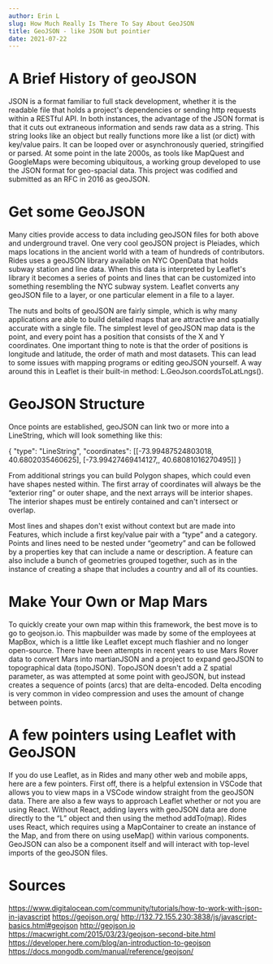 ```yaml
---
author: Erin L
slug: How Much Really Is There To Say About GeoJSON
title: GeoJSON - like JSON but pointier
date: 2021-07-22
---
```


# A Brief History of geoJSON

JSON is a format familiar to full stack development, whether it is the readable file that holds a project's dependencies or sending http requests within a RESTful API. In both instances, the advantage of the JSON format is that it cuts out extraneous information and sends raw data as a string. This string looks like an object but really functions more like a list (or dict) with key/value pairs. It can be looped over or asynchronously queried, stringified or parsed. At some point in the late 2000s, as tools like MapQuest and GoogleMaps were becoming ubiquitous, a working group developed to use the JSON format for geo-spacial data. This project was codified and submitted as an RFC in 2016 as geoJSON. 

# Get some GeoJSON

Many cities provide access to data including geoJSON files for both above and underground travel. One very cool geoJSON project is Pleiades, which maps locations in the ancient world with a team of hundreds of contributors. Rides uses a geoJSON library available on NYC OpenData that holds subway station and line data. When this data is interpreted by Leaflet's library it becomes a series of points and lines that can be customized into something resembling the NYC subway system. Leaflet converts any geoJSON file to a layer, or one particular element in a file to a layer. 

The nuts and bolts of geoJSON are fairly simple, which is why many applications are able to build detailed maps that are attractive and spatially accurate with a single file. The simplest level of geoJSON map data is the point, and every point has a position that consists of the X and Y coordinates. One important thing to note is that the order of positions is longitude and latitude, the order of math and most datasets. This can lead to some issues with mapping programs or editing geoJSON yourself. A way around this in Leaflet is their built-in method: L.GeoJson.coordsToLatLngs().

# GeoJSON Structure

Once points are established, geoJSON can link two or more into a LineString, which will look something like this: 

{ "type": "LineString", "coordinates": [[-73.99487524803018, 40.6802035460625], [-73.99427469414127,, 40.68081016270495]] }

From additional strings you can build Polygon shapes, which could even have shapes nested within. The first array of coordinates will always be the “exterior ring” or outer shape, and the next arrays will be interior shapes. The interior shapes must be entirely contained and can't intersect or overlap. 

Most lines and shapes don't exist without context but are made into Features, which include a first key/value pair with a “type” and a category. Points and lines need to be nested under “geometry” and can be followed by a properties key that can include a name or description. A feature can also include a bunch of geometries grouped together, such as in the instance of creating a shape that includes a country and all of its counties. 

# Make Your Own or Map Mars

To quickly create your own map within this framework, the best move is to go to geojson.io. This mapbuilder was made by some of the employees at MapBox, which is a little like Leaflet except much flashier and no longer open-source. There have been attempts in recent years to use Mars Rover data to convert Mars into martianJSON and a project to expand geoJSON to topographical data (topoJSON). TopoJSON doesn't add a Z spatial parameter, as was attempted at some point with geoJSON, but instead creates a sequence of points (arcs) that are delta-encoded. Delta encoding is very common in video compression and uses the amount of change between points.

# A few pointers using Leaflet with GeoJSON

If you do use Leaflet, as in Rides and many other web and mobile apps, here are a few pointers. First off, there is a helpful extension in VSCode that allows you to view maps in a VSCode window straight from the geoJSON data. There are also a few ways to approach Leaflet whether or not you are using React. Without React, adding layers with geoJSON data are done directly to the “L” object and then using the method addTo(map). Rides uses React, which requires using a MapContainer to create an instance of the Map, and from there on using useMap() within various components. GeoJSON can also be a component itself and will interact with top-level imports of the geoJSON files. 




# Sources

https://www.digitalocean.com/community/tutorials/how-to-work-with-json-in-javascript
https://geojson.org/
http://132.72.155.230:3838/js/javascript-basics.html#geojson
http://geojson.io
https://macwright.com/2015/03/23/geojson-second-bite.html
https://developer.here.com/blog/an-introduction-to-geojson
https://docs.mongodb.com/manual/reference/geojson/
